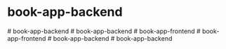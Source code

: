 # book-app-backend
#   b o o k - a p p - b a c k e n d  
 #   b o o k - a p p - b a c k e n d  
 #   b o o k - a p p - f r o n t e n d  
 #   b o o k - a p p - f r o n t e n d  
 #   b o o k - a p p - b a c k e n d  
 #   b o o k - a p p - b a c k e n d  
 